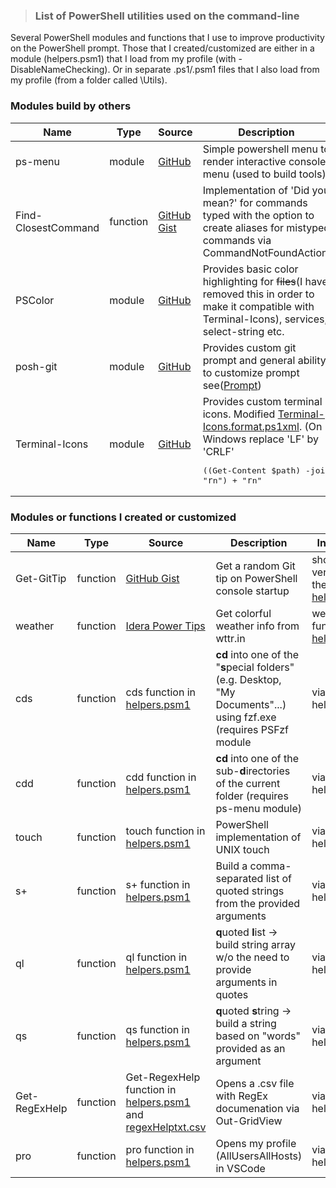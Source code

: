 > ### List of PowerShell utilities used on the command-line
Several PowerShell modules and functions that I use to improve productivity on the PowerShell prompt. Those that I created/customized are either in a module (helpers.psm1) that I load from my profile (with -DisableNameChecking). Or in separate .ps1/.psm1 files that I also load from my profile (from a folder called \Utils).

### Modules build by others

| Name | Type | Source | Description | Installation |
| --- | --- | --- | --- | --- |
| ps-menu | module | [GitHub](https://github.com/chrisseroka/ps-menu) | Simple powershell menu to render interactive console menu (used to build tools) | Install-Module PS-Menu |
| Find-ClosestCommand | function | [GitHub Gist](https://gist.github.com/Jaykul/b8ed295d32ec2500b7becfed38308521) | Implementation of 'Did you mean?' for commands typed with the option to create aliases for mistyped commands via CommandNotFoundAction | [helpers.psm1/Measure-LevenshteinDistance](https://github.com/DBremen/MyPowerShellSetup/blob/master/helpers.psm1) and [Find-ClosestCommand](https://github.com/DBremen/MyPowerShellSetup/blob/master/helpers.psm1) , [profile.ps1](https://github.com/DBremen/MyPowerShellSetup/blob/master/profile.ps1) for custom CommandNotFoundAction |
| PSColor | module | [GitHub](https://github.com/Davlind/PSColor) | Provides basic color highlighting for ~~files~~(I have removed this in order to make it compatible with Terminal-Icons), services, select-string etc. | Install-Module -Name PSColor [Modified version](https://github.com/DBremen/MyPowerShellSetup/blob/master/PSColor) |
| posh-git | module | [GitHub](https://github.com/dahlbyk/posh-git) | Provides custom git prompt and general ability to customize prompt see([Prompt](https://dbremen.github.io/MyPowerShellSetup/#/prompt)) | Install-Module -Name posh-git |
| Terminal-Icons | module | [GitHub](https://github.com/devblackops/Terminal-Icons) | Provides custom terminal icons. Modified [Terminal-Icons.format.ps1xml](https://github.com/DBremen/MyPowerShellSetup/blob/master/Terminal-Icons.format.ps1xml). (On Windows replace 'LF' by 'CRLF' <pre>((Get-Content $path) -join "`r`n") + "`r`n" | Set-Content -NoNewline $path -encoding utf8)</pre>) file to Format Length output into B,KB,MB,GB  | Install-Module -Name Terminal-Icons; get appropriate font (see [quick guide by Mark Wragg](https://gist.github.com/markwragg/6301bfcd56ce86c3de2bd7e2f09a8839) |

### Modules or functions I created or customized

| Name | Type | Source | Description | Installation |
| --- | --- | --- | --- | --- |
| Get-GitTip | function | [GitHub Gist](https://gist.github.com/jdhitsolutions/9676ec57fb28af96c08589e3e1a5b72c) | Get a random Git tip on PowerShell console startup | shorter version of the script in [helpers.psm1](https://github.com/DBremen/MyPowerShellSetup/blob/master/helpers.psm1) |
| weather | function | [Idera Power Tips](https://community.idera.com/database-tools/powershell/powertips/b/tips/posts/creating-colorful-weather-report) | Get colorful weather info from wttr.in | weather function in [helpers.psm1](https://github.com/DBremen/MyPowerShellSetup/blob/master/helpers.psm1) |
| cds | function | cds function in [helpers.psm1](https://github.com/DBremen/MyPowerShellSetup/blob/master/helpers.psm1) | **cd** into one of the "**s**pecial folders" (e.g. Desktop, "My Documents"...) using fzf.exe (requires PSFzf module | via helpers.psm1 |
| cdd | function | cdd function in [helpers.psm1](https://github.com/DBremen/MyPowerShellSetup/blob/master/helpers.psm1) | **cd** into one of the sub-**d**irectories of the current folder (requires ps-menu module) | via helpers.psm1 |
| touch | function | touch function in [helpers.psm1](https://github.com/DBremen/MyPowerShellSetup/blob/master/helpers.psm1) | PowerShell implementation of UNIX touch | via helpers.psm1 |
| s+ | function | s+ function in [helpers.psm1](https://github.com/DBremen/MyPowerShellSetup/blob/master/helpers.psm1) | Build a comma-separated list of quoted strings from the provided arguments | via helpers.psm1 |
| ql | function | ql function in [helpers.psm1](https://github.com/DBremen/MyPowerShellSetup/blob/master/helpers.psm1) | **q**uoted **l**ist -> build string array w/o the need to provide arguments in quotes | via helpers.psm1 |
| qs | function | qs function in [helpers.psm1](https://github.com/DBremen/MyPowerShellSetup/blob/master/helpers.psm1) | **q**uoted **s**tring -> build a string based on "words" provided as an argument | via helpers.psm1 |
| Get-RegExHelp | function | Get-RegexHelp function in [helpers.psm1](https://github.com/DBremen/MyPowerShellSetup/blob/master/helpers.psm1) and [regexHelptxt.csv](https://github.com/DBremen/MyPowerShellSetup/blob/master/files/regexHelptxt.csv) | Opens a .csv file with RegEx documenation via Out-GridView | via helpers.psm1 |
| pro | function | pro function in [helpers.psm1](https://github.com/DBremen/MyPowerShellSetup/blob/master/helpers.psm1) | Opens my profile (AllUsersAllHosts) in VSCode | via helpers.psm1 |


